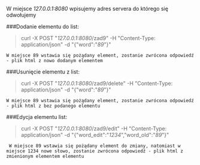 W miejsce *127.0.0.1:8080* wpisujemy adres servera do którego się odwołujemy###Dodanie elementu do list:>curl -X POST "*127.0.0.1:8080*/zad9" -H "Content-Type: application/json" -d "{\"word\":\"*89*\"}"    W miejsce 89 wstawia się pożądany element, zostanie zwrócona odpowiedź - plik html z nowo dodanym elementem###Usunięcie elementu z list: >curl -X POST "*127.0.0.1:8080*/zad9/delete" -H "Content-Type: application/json" -d "{\"word\":\"*89*\"}"    W miejsce 89 wstawia się pożądany element, zostanie zwrócona odpowiedź - plik html z bez podanego elementu###Edycja elementu list: >curl -X POST "*127.0.0.1:8080*/zad9/edit" -H "Content-Type: application/json" -d "{\"word_edit\":\"*1234*\",\"word_old\":\"*89*\"}"     W miejsce 89 wstawia się pożądany element do zmiany, natomiast w miejsce 1234 nowe słowo, zostanie zwrócona odpowiedź - plik html z zmienionym elementem elementu